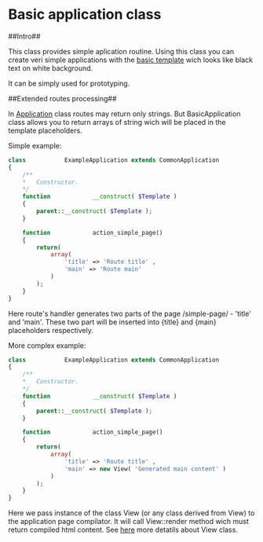 # Basic application class

##Intro##

This class provides simple aplication routine. Using this class you can create veri simple applications with the [basic template](https://github.com/alexdodonov/mezon/tree/master/vendor/basic-template#basic-template-class) wich looks like black text on white background.

It can be simply used for prototyping.

##Extended routes processing##

In [Application](https://github.com/alexdodonov/mezon/tree/master/vendor/application#base-application-class) class routes may return only strings. But BasicApplication class allows you to return arrays of string wich will be placed in the template placeholders.

Simple example:

```PHP
class           ExampleApplication extends CommonApplication
{
	/**
	*	Constructor.
	*/
	function			__construct( $Template )
	{
		parent::__construct( $Template );
	}

    function            action_simple_page()
    {
        return( 
            array( 
                'title' => 'Route title' , 
                'main' => 'Route main'
            )
        );
    }
}
```

Here route's handler generates two parts of the page /simple-page/ - 'title' and 'main'. These two part will be inserted into {title} and {main} placeholders respectively.

More complex example:

```PHP
class           ExampleApplication extends CommonApplication
{
	/**
	*	Constructor.
	*/
	function			__construct( $Template )
	{
		parent::__construct( $Template );
	}

    function            action_simple_page()
    {
        return( 
            array( 
                'title' => 'Route title' , 
                'main' => new View( 'Generated main content' )
            )
        );
    }
}
```

Here we pass instance of the class View (or any class derived from View) to the application page compilator. It will call View::render method wich must return compiled html content. See [here](https://github.com/alexdodonov/mezon/tree/master/vendor/view#base-view-class) more detatils about View class.